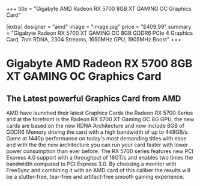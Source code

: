 +++
title = "Gigabyte AMD Radeon RX 5700 8GB XT GAMING OC Graphics Card"

[extra]
designer = "amd"
image = "image.jpg"
price = "£409.99"
summary = "Gigabyte Radeon RX 5700 XT GAMING OC 8GB GDDR6 PCIe 4 Graphics Card, 7nm RDNA, 2304 Streams, 1650MHz GPU, 1905MHz Boost"
+++
# Gigabyte AMD Radeon RX 5700 8GB XT GAMING OC Graphics Card

## The Latest powerful Graphics Card from AMD

AMD have launched their latest Graphics Cards the Radeon RX 5700 Series and at the forefront is the Radeon RX 5700 XT Gaming OC 8G GPU, the new cards are based on the new RDNA Architecture and now include 8GB of GDDR6 Memory driving the card with a high bandwidth of up to 448GB/s. Game at 1440p performance on today's most demanding titles with ease and with the the new architecture you can run your card faster with lower power consumption than ever before. The RX 5700 series features new PCI Express 4.0 support with a throughput of 16GT/s and enables two times the bandwidth compared to PCI Express 3.0. By choosing a monitor with FreeSync and combining it with an AMD card of this caliber the results will be a stutter-free, tear-free and artifact-free smooth gaming experience.
